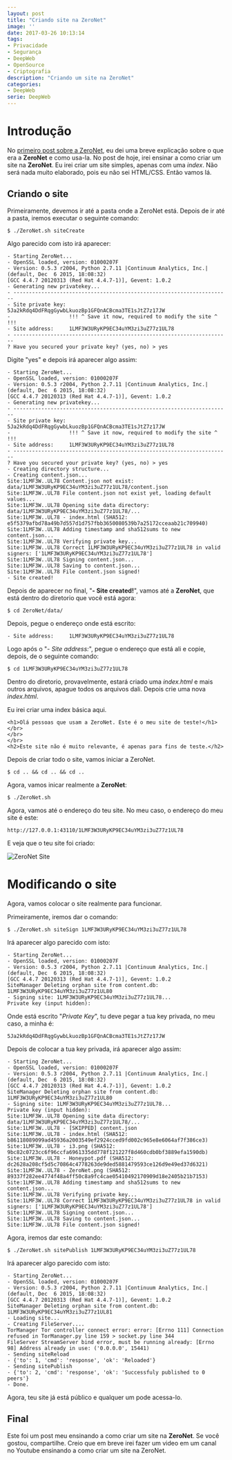 ```yaml
---
layout: post
title: "Criando site na ZeroNet"
image: ''
date: 2017-03-26 10:13:14
tags:
- Privacidade
- Segurança
- DeepWeb
- OpenSource
- Criptografia
description: "Criando um site na ZeroNet"
categories:
- DeepWeb
serie: DeepWeb
---
```


# Introdução

No [primeiro post sobre a ZeroNet](https://linuxroot1.github.io/ZeroNet/ "ZeroNet"), eu dei uma breve explicação sobre o que era a **ZeroNet** e como usa-la. No post de hoje, irei ensinar a como criar um site na **ZeroNet**. Eu irei criar um site simples, apenas com uma *index*. Não será nada muito elaborado, pois eu não sei HTML/CSS. Então vamos lá.

## Criando o site

Primeiramente, devemos ir até a pasta onde a ZeroNet está. Depois de ir até a pasta, iremos executar o seguinte comando:

~~~
$ ./ZeroNet.sh siteCreate
~~~

Algo parecido com isto irá aparecer:

~~~
- Starting ZeroNet...
- OpenSSL loaded, version: 01000207F
- Version: 0.5.3 r2004, Python 2.7.11 |Continuum Analytics, Inc.| (default, Dec  6 2015, 18:08:32) 
[GCC 4.4.7 20120313 (Red Hat 4.4.7-1)], Gevent: 1.0.2
- Generating new privatekey...
- ----------------------------------------------------------------------
- Site private key: 5Ja2kRdq4DdFRqgGywbLkuozBp1GFQnACBcma3TE1sJtZ7z17JW
-                   !!! ^ Save it now, required to modify the site ^ !!!
- Site address:     1LMF3W3URyKP9EC34uYM3zi3uZ77z1UL78
- ----------------------------------------------------------------------
? Have you secured your private key? (yes, no) > yes
~~~

Digite "yes" e depois irá aparecer algo assim:

~~~
- Starting ZeroNet...
- OpenSSL loaded, version: 01000207F
- Version: 0.5.3 r2004, Python 2.7.11 |Continuum Analytics, Inc.| (default, Dec  6 2015, 18:08:32) 
[GCC 4.4.7 20120313 (Red Hat 4.4.7-1)], Gevent: 1.0.2
- Generating new privatekey...
- ----------------------------------------------------------------------
- Site private key: 5Ja2kRdq4DdFRqgGywbLkuozBp1GFQnACBcma3TE1sJtZ7z17JW
-                   !!! ^ Save it now, required to modify the site ^ !!!
- Site address:     1LMF3W3URyKP9EC34uYM3zi3uZ77z1UL78
- ----------------------------------------------------------------------
? Have you secured your private key? (yes, no) > yes
- Creating directory structure...
- Creating content.json...
Site:1LMF3W..UL78 Content.json not exist: data/1LMF3W3URyKP9EC34uYM3zi3uZ77z1UL78/content.json
Site:1LMF3W..UL78 File content.json not exist yet, loading default values...
Site:1LMF3W..UL78 Opening site data directory: data/1LMF3W3URyKP9EC34uYM3zi3uZ77z1UL78/...
Site:1LMF3W..UL78 - index.html (SHA512: e5f5379afbd78a49b7d557d1d757fbb3650080539b7a25172cceaab21c709940)
Site:1LMF3W..UL78 Adding timestamp and sha512sums to new content.json...
Site:1LMF3W..UL78 Verifying private key...
Site:1LMF3W..UL78 Correct 1LMF3W3URyKP9EC34uYM3zi3uZ77z1UL78 in valid signers: ['1LMF3W3URyKP9EC34uYM3zi3uZ77z1UL78']
Site:1LMF3W..UL78 Signing content.json...
Site:1LMF3W..UL78 Saving to content.json...
Site:1LMF3W..UL78 File content.json signed!
- Site created!
~~~

Depois de aparecer no final, "**- Site created!**", vamos até a **ZeroNet**, que está dentro do diretorio que você está agora:

~~~
$ cd ZeroNet/data/
~~~

Depois, pegue o endereço onde está escrito:

~~~
- Site address:     1LMF3W3URyKP9EC34uYM3zi3uZ77z1UL78
~~~

Logo após o "*- Site address:*", pegue o endereço que está ali e copie, depois, de o seguinte comando:

~~~
$ cd 1LMF3W3URyKP9EC34uYM3zi3uZ77z1UL78
~~~

Dentro do diretorio, provavelmente, estará criado uma *index.html* e mais outros arquivos, apague todos os arquivos dali. Depois crie uma nova *index.html*.

Eu irei criar uma index básica aqui.

~~~
<h1>Olá pessoas que usam a ZeroNet. Este é o meu site de teste!</h1>
</br>
</br>
</br>
<h2>Este site não é muito relevante, é apenas para fins de teste.</h2>
~~~

Depois de criar todo o site, vamos iniciar a ZeroNet.

~~~
$ cd .. && cd .. && cd ..
~~~

Agora, vamos inicar realmente a **ZeroNet**:

~~~
$ ./ZeroNet.sh
~~~

Agora, vamos até o endereço do teu site. No meu caso, o endereço do meu site é este:

~~~
http://127.0.0.1:43110/1LMF3W3URyKP9EC34uYM3zi3uZ77z1UL78
~~~

E veja que o teu site foi criado:

![ZeroNet Site](/assets/img/ZeroNet.png "ZeroNet Site")

# Modificando o site

Agora, vamos colocar o site realmente para funcionar.

Primeiramente, iremos dar o comando:

~~~
$ ./ZeroNet.sh siteSign 1LMF3W3URyKP9EC34uYM3zi3uZ77z1UL78
~~~

Irá aparecer algo parecido com isto:

~~~
- Starting ZeroNet...
- OpenSSL loaded, version: 01000207F
- Version: 0.5.3 r2004, Python 2.7.11 |Continuum Analytics, Inc.| (default, Dec  6 2015, 18:08:32) 
[GCC 4.4.7 20120313 (Red Hat 4.4.7-1)], Gevent: 1.0.2
SiteManager Deleting orphan site from content.db: 1LMF3W3URyKP9EC34uYM3zi3uZ77z1UL80
- Signing site: 1LMF3W3URyKP9EC34uYM3zi3uZ77z1UL78...
Private key (input hidden):
~~~

Onde está escrito "*Private Key*", tu deve pegar a tua key privada, no meu caso, a minha é:

~~~
5Ja2kRdq4DdFRqgGywbLkuozBp1GFQnACBcma3TE1sJtZ7z17JW
~~~

Depois de colocar a tua key privada, irá aparecer algo assim:

~~~
- Starting ZeroNet...
- OpenSSL loaded, version: 01000207F
- Version: 0.5.3 r2004, Python 2.7.11 |Continuum Analytics, Inc.| (default, Dec  6 2015, 18:08:32) 
[GCC 4.4.7 20120313 (Red Hat 4.4.7-1)], Gevent: 1.0.2
SiteManager Deleting orphan site from content.db: 1LMF3W3URyKP9EC34uYM3zi3uZ77z1UL80
- Signing site: 1LMF3W3URyKP9EC34uYM3zi3uZ77z1UL78...
Private key (input hidden):
Site:1LMF3W..UL78 Opening site data directory: data/1LMF3W3URyKP9EC34uYM3zi3uZ77z1UL78/...
Site:1LMF3W..UL78 - [SKIPPED] content.json
Site:1LMF3W..UL78 - index.html (SHA512: b86118089099ad45936a2003549ef2924cced9fd002c965e8e6064af7f386ce3)
Site:1LMF3W..UL78 - i3.png (SHA512: 9bc82c0723cc6f96ccfa6961335dd778f121227f8d460cdb0bf3889efa1590db)
Site:1LMF3W..UL78 - Honeypot.pdf (SHA512: dc2628a208cf5d5c70864c4778263de9ded5881479593ce126d9e49ed37d6321)
Site:1LMF3W..UL78 - ZeroNet.png (SHA512: 89337f282ee4774f48a4ff50c8a9fc4cae05410492170909d18e2405b21b7153)
Site:1LMF3W..UL78 Adding timestamp and sha512sums to new content.json...
Site:1LMF3W..UL78 Verifying private key...
Site:1LMF3W..UL78 Correct 1LMF3W3URyKP9EC34uYM3zi3uZ77z1UL78 in valid signers: ['1LMF3W3URyKP9EC34uYM3zi3uZ77z1UL78']
Site:1LMF3W..UL78 Signing content.json...
Site:1LMF3W..UL78 Saving to content.json...
Site:1LMF3W..UL78 File content.json signed!
~~~

Agora, iremos dar este comando:

~~~
$ ./ZeroNet.sh sitePublish 1LMF3W3URyKP9EC34uYM3zi3uZ77z1UL78
~~~

Irá aparecer algo parecido com isto:

~~~
- Starting ZeroNet...
- OpenSSL loaded, version: 01000207F
- Version: 0.5.3 r2004, Python 2.7.11 |Continuum Analytics, Inc.| (default, Dec  6 2015, 18:08:32) 
[GCC 4.4.7 20120313 (Red Hat 4.4.7-1)], Gevent: 1.0.2
SiteManager Deleting orphan site from content.db: 1LMF3W3URyKP9EC34uYM3zi3uZ77z1UL81
- Loading site...
- Creating FileServer....
TorManager Tor controller connect error: error: [Errno 111] Connection refused in TorManager.py line 159 > socket.py line 344
FileServer StreamServer bind error, must be running already: [Errno 98] Address already in use: ('0.0.0.0', 15441)
- Sending siteReload
- {'to': 1, 'cmd': 'response', 'ok': 'Reloaded'}
- Sending sitePublish
- {'to': 2, 'cmd': 'response', 'ok': 'Successfuly published to 0 peers'}
- Done.
~~~

Agora, teu site já está público e qualquer um pode acessa-lo.

## Final

Este foi um post meu ensinando a como criar um site na **ZeroNet**. Se você gostou, compartilhe. Creio que em breve irei fazer um video em um canal no Youtube ensinando a como criar um site na ZeroNet.
